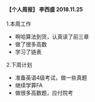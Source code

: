 #### 【个人周报】 李西盛 2018.11.25

1.本周工作

- 啊哈算法到货，认真读了前三章
- 做了很多高数
- 学习了链表

2.下周计划

- 准备英语4级考试，做一些真题
- 继续学算FA
- 做很多高数题，应付院考
